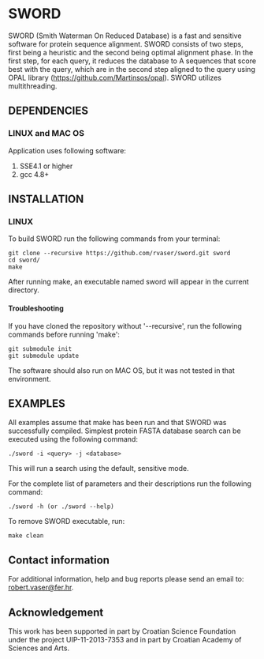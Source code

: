 # SWORD

SWORD (Smith Waterman On Reduced Database) is a fast and sensitive software for protein sequence alignment. SWORD consists of two steps, first being a heuristic and the second being optimal alignment phase. In the first step, for each query, it reduces the database to A sequences that score best with the query, which are in the second step aligned to the query using OPAL library (https://github.com/Martinsos/opal). SWORD utilizes multithreading.

## DEPENDENCIES

### LINUX and MAC OS

Application uses following software:

1. SSE4.1 or higher
2. gcc 4.8+

## INSTALLATION

### LINUX

To build SWORD run the following commands from your terminal:

    git clone --recursive https://github.com/rvaser/sword.git sword
    cd sword/
    make

After running make, an executable named sword will appear in the current directory.

#### Troubleshooting

If you have cloned the repository without '--recursive', run the following commands before running 'make':

    git submodule init
    git submodule update

The software should also run on MAC OS, but it was not tested in that environment.

## EXAMPLES

All examples assume that make has been run and that SWORD was successfully compiled.
Simplest protein FASTA database search can be executed using the following command:

    ./sword -i <query> -j <database>

This will run a search using the default, sensitive mode.

For the complete list of parameters and their descriptions run the following command:

    ./sword -h (or ./sword --help)

To remove SWORD executable, run:

    make clean

## Contact information

For additional information, help and bug reports please send an email to: robert.vaser@fer.hr.

## Acknowledgement

This work has been supported in part by Croatian Science Foundation under the project UIP-11-2013-7353 and in part
by Croatian Academy of Sciences and Arts.

